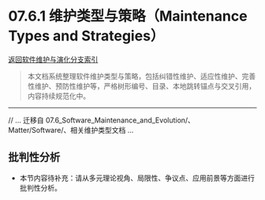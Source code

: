# 07.6.1 维护类型与策略（Maintenance Types and Strategies）

[返回软件维护与演化分支索引](README.md)

> 本文档系统整理软件维护类型与策略，包括纠错性维护、适应性维护、完善性维护、预防性维护等，严格树形编号、目录、本地跳转锚点与交叉引用，内容持续规范化中。

---

// ... 迁移自 07.6_Software_Maintenance_and_Evolution/、Matter/Software/、相关维护类型文档 ...


## 批判性分析

- 本节内容待补充：请从多元理论视角、局限性、争议点、应用前景等方面进行批判性分析。
